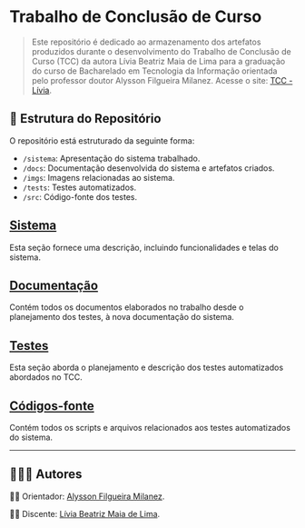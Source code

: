 # Trabalho de Conclusão de Curso
> Este repositório é dedicado ao armazenamento dos artefatos produzidos durante o desenvolvimento do Trabalho de Conclusão de Curso (TCC) da autora Lívia Beatriz Maia de Lima para a graduação do curso de Bacharelado em Tecnologia da Informação orientada pelo professor doutor Alysson Filgueira Milanez. Acesse o site: [TCC - Lívia](https://liviabeatrizml.github.io/Trabalho-de-Conclusao-de-Curso/).

## 🧩 Estrutura do Repositório

O repositório está estruturado da seguinte forma:

- `/sistema`: Apresentação do sistema trabalhado.
- `/docs`: Documentação desenvolvida do sistema e artefatos criados.
- `/imgs`: Imagens relacionadas ao sistema.
- `/tests`: Testes automatizados.
- `/src`: Código-fonte dos testes.

## [Sistema](/sistema/sistema-reserva-salas.md)
Esta seção fornece uma descrição, incluindo funcionalidades e telas do sistema.

## [Documentação](/docs/documentacao.md)
Contém todos os documentos elaborados no trabalho desde o planejamento dos testes, à nova documentação do sistema.

## [Testes](/tests/introducao.md)
Esta seção aborda o planejamento e descrição dos testes automatizados abordados no TCC.

## [Códigos-fonte](/src/codigo-fonte.md)
Contém todos os scripts e arquivos relacionados aos testes automatizados do sistema.

---

## 👨‍👧‍👧 Autores

👨‍🏫 Orientador: [Alysson Filgueira Milanez](https://github.com/alyssonfm).

👩‍🎓 Discente: [Lívia Beatriz Maia de Lima](https://github.com/liviabeatrizml).

